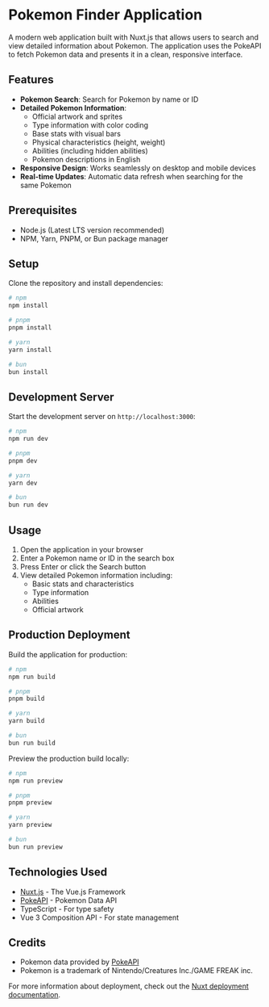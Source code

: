 # Pokemon Finder Application

A modern web application built with Nuxt.js that allows users to search and view detailed information about Pokemon. The application uses the PokeAPI to fetch Pokemon data and presents it in a clean, responsive interface.

## Features

- **Pokemon Search**: Search for Pokemon by name or ID
- **Detailed Pokemon Information**:
  - Official artwork and sprites
  - Type information with color coding
  - Base stats with visual bars
  - Physical characteristics (height, weight)
  - Abilities (including hidden abilities)
  - Pokemon descriptions in English
- **Responsive Design**: Works seamlessly on desktop and mobile devices
- **Real-time Updates**: Automatic data refresh when searching for the same Pokemon

## Prerequisites

- Node.js (Latest LTS version recommended)
- NPM, Yarn, PNPM, or Bun package manager

## Setup

Clone the repository and install dependencies:

```bash
# npm
npm install

# pnpm
pnpm install

# yarn
yarn install

# bun
bun install
```

## Development Server

Start the development server on `http://localhost:3000`:

```bash
# npm
npm run dev

# pnpm
pnpm dev

# yarn
yarn dev

# bun
bun run dev
```

## Usage

1. Open the application in your browser
2. Enter a Pokemon name or ID in the search box
3. Press Enter or click the Search button
4. View detailed Pokemon information including:
   - Basic stats and characteristics
   - Type information
   - Abilities
   - Official artwork

## Production Deployment

Build the application for production:

```bash
# npm
npm run build

# pnpm
pnpm build

# yarn
yarn build

# bun
bun run build
```

Preview the production build locally:

```bash
# npm
npm run preview

# pnpm
pnpm preview

# yarn
yarn preview

# bun
bun run preview
```

## Technologies Used

- [Nuxt.js](https://nuxt.com/) - The Vue.js Framework
- [PokeAPI](https://pokeapi.co/) - Pokemon Data API
- TypeScript - For type safety
- Vue 3 Composition API - For state management

## Credits

- Pokemon data provided by [PokeAPI](https://pokeapi.co/)
- Pokemon is a trademark of Nintendo/Creatures Inc./GAME FREAK inc.

For more information about deployment, check out the [Nuxt deployment documentation](https://nuxt.com/docs/getting-started/deployment).
